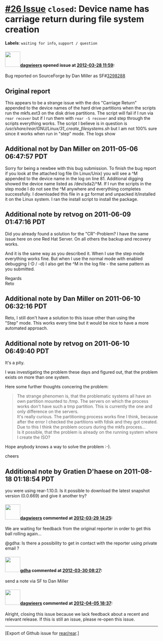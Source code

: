 [\#26 Issue](https://github.com/rear/rear/issues/26) `closed`: Device name has carriage return during file system creation
==========================================================================================================================

**Labels**: `waiting for info`, `support / question`

#### <img src="https://avatars.githubusercontent.com/u/388198?u=0732dee3fe5002278cfbf40359ec431bdcf5f06c&v=4" width="50">[dagwieers](https://github.com/dagwieers) opened issue at [2012-03-28 11:59](https://github.com/rear/rear/issues/26):

Bug reported on SourceForge by Dan Miller as
SF\#[3298288](https://sourceforge.net/tracker/?func=detail&aid=3298288&group_id=171835&atid=859452)

Original report
---------------

This appears to be a strange issue with the dos "Carriage Return"
appended to the device names of the hard drive partitions when the
scripts run the mkfs.ext3 on the disk drive partitions. The script will
fail if I run via `rear recover` but if I run them with
`rear -S recover` and step through the scripts everything works. The
script I believe is in question is
*/usr/share/rear/GNU/Linux/31\_create\_filesystems.sh* but I am not 100%
sure since it works when run in "step" mode. The logs show

Additional not by Dan Miller on 2011-05-06 06:47:57 PDT
-------------------------------------------------------

Sorry for being a newbee with this bug submission. To finish the bug
report if you look at the attached log file (In Linux/Unix) you will see
a ^M appended to the device name in the log on line 81. Additional
digging showed the device name listed as /dev/sda2/^M. If I run the
scripts in the step mode I do not see the ^M anywhere and everythiing
completes successfully. I downloaded this file in a gz format and
unpacked it/installed it on the Linux system. I ran the install script
to install the package.

Additional note by retvog on 2011-06-09 01:47:16 PDT
----------------------------------------------------

Did you already found a solution for the "CR"-Problem? I have the same
issue here on one Red Hat Server. On all others the backup and recovery
works.

And it is the same way as you described it. When I use the step mode
everything works fine. But when I use the normal mode with enabled
debugging (-D / -d) I also get the ^M in the log file - the same pattern
as you submitted.

Regards  
Reto

Additional note by Dan Miller on 2011-06-10 06:32:16 PDT
--------------------------------------------------------

Reto, I still don't have a solution to this issue other than using the  
"Step" mode. This works every time but it would be nice to have a more  
automated approach.

Additional note by retvog on 2011-06-10 06:49:40 PDT
----------------------------------------------------

It's a pity.

I was investigating the problem these days and figured out, that the
problem exists on more than one system.

Here some further thoughts concering the problem:

> The strange phenomen is, that the problematic systems all have an own
> partition mounted to /tmp. The servers on which the process works
> don't have such a tmp partition. This is currently the one and only
> difference on the servers.  
> It's really curious. The partitioning process works fine I think,
> because after the error I checked the partitions with fdisk and they
> got created. Due to this I think the problem occurs during the mkfs
> process...  
> Is it possible, that the problem is already on the running system
> where I create the ISO?

Hope anybody knows a way to solve the problem :-).

cheers

Additional note by Gratien D'haese on 2011-08-18 01:18:54 PDT
-------------------------------------------------------------

you were using rear-1.10.0. Is it possible to download the latest
snapshot version (0.0.669) and give it another try?

#### <img src="https://avatars.githubusercontent.com/u/388198?u=0732dee3fe5002278cfbf40359ec431bdcf5f06c&v=4" width="50">[dagwieers](https://github.com/dagwieers) commented at [2012-03-29 14:25](https://github.com/rear/rear/issues/26#issuecomment-4821125):

We are waiting for feedback from the original reporter in order to get
this ball rolling again...

@gdha: Is there a possibility to get in contact with the reporter using
private email ?

#### <img src="https://avatars.githubusercontent.com/u/888633?u=cdaeb31efcc0048d3619651aa18dd4b76e636b21&v=4" width="50">[gdha](https://github.com/gdha) commented at [2012-03-30 08:27](https://github.com/rear/rear/issues/26#issuecomment-4838400):

send a note via SF to Dan Miller

#### <img src="https://avatars.githubusercontent.com/u/388198?u=0732dee3fe5002278cfbf40359ec431bdcf5f06c&v=4" width="50">[dagwieers](https://github.com/dagwieers) commented at [2012-04-05 18:37](https://github.com/rear/rear/issues/26#issuecomment-4982800):

Alright, closing this issue because we lack feedback about a recent and
relevant release. If this is still an issue, please re-open this issue.

------------------------------------------------------------------------

\[Export of Github issue for
[rear/rear](https://github.com/rear/rear).\]
